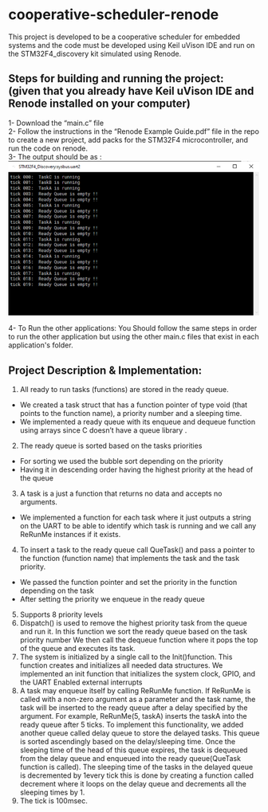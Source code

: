 # cooperative-scheduler-renode
This project is developed to be a cooperative scheduler for embedded systems and the code must be developed using Keil uVison IDE and run on the STM32F4_discovery kit simulated using Renode. 

## Steps for building and running the project:							<br/>	(given that you already have Keil uVison IDE and Renode installed on your computer)<br/>

1- Download the “main.c” file <br/>
2-  Follow the instructions in the “Renode Example Guide.pdf” file in the repo to create a new project, add packs for the STM32F4 microcontroller, and run the code on renode.  <br/>
3- The output should be as :<br/>
![OutputImage](https://github.com/ahmed-emad1/cooperative-scheduler-renode/blob/main/app1.png)

4- To Run the other applications: You Should follow the same steps in order to run the other application but using the other main.c files that exist in each application's folder. 

## Project Description & Implementation:			
1. All ready to run tasks (functions) are stored in the ready queue. 
 * We created a task struct that has a function pointer of type void (that points to the function name), a priority number and a sleeping time. 
 * We implemented a ready queue with its enqueue and dequeue function using arrays since C doesn’t have a queue library . 
 
2. The ready queue is sorted based on the tasks priorities 
* For sorting we used the bubble sort depending on the priority 
* Having it in descending order having the highest priority at the head of the queue

3. A task is a just a function that returns no data and accepts no arguments. 
* We implemented a function for each task where it just outputs a string on the UART to be able to identify which task is running and we call any ReRunMe instances if it exists.
4. To insert a task to the ready queue call QueTask() and pass a pointer to the function (function name) that implements the task and the task priority. 
* We passed the function pointer and set the priority in the function depending on the task
* After setting the priority we enqueue in the ready queue
5. Supports 8 priority levels 
6. Dispatch() is used to remove the highest priority task from the queue and run it. 
In this function we sort the ready queue based on the task priority number 
We then call the dequeue function where it pops the top of the queue and executes its task. 
7. The system is initialized by a single call to the Init()function. This function creates and initializes all needed data structures. 
We implemented an init function that initializes the system clock, GPIO, and the UART
Enabled external interrupts 
8. A task may enqueue itself by calling ReRunMe function. If ReRunMe  is called with a non-zero argument as a parameter and the task name, the task will be inserted to the ready queue after a delay specified by the argument. For example, ReRunMe(5, taskA) inserts the taskA into the ready queue after 5 ticks. To implement this functionality, we added another queue called delay queue to store the delayed tasks. This queue is sorted ascendingly based on the delay/sleeping time. Once the sleeping time of the head of this queue expires, the task is dequeued from the delay queue and enqueued into the ready queue(QueTask function is called). The sleeping time of the tasks in the delayed queue is decremented by 1every tick this is done by creating a function called decrement where it loops on the delay queue and decrements all the sleeping times by 1. 
9. The tick is 100msec.



 
